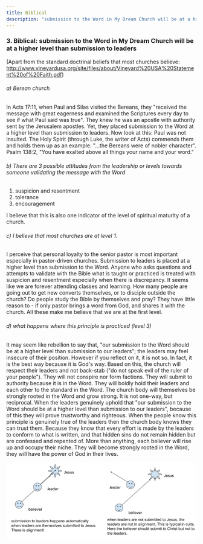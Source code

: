 ```yaml
---
title: Biblical
description: "submission to the Word in My Dream Church will be at a higher level than submission to leaders"
---
```


### 3. Biblical: submission to the Word in My Dream Church will be at a higher level than submission to leaders
(Apart from the standard doctrinal beliefs that most churches believe: http://www.vineyardusa.org/site/files/about/Vineyard%20USA%20Statement%20of%20Faith.pdf)

###### a) Berean church

In Acts 17:11, when Paul and Silas visited the Bereans, they "received the message with great eagerness and examined the Scriptures every day to see if what Paul said was true". They knew he was an apostle with authority sent by the Jerusalem apostles. Yet, they placed submission to the Word at a higher level than submission to leaders. Now look at this: Paul was not insulted. The Holy Spirit (through Luke, the writer of Acts) commends them and holds them up as an example. "…the Bereans were of nobler character". Psalm 138:2, "You have exalted above all things your name and your word."

###### b) There are 3 possible attitudes from the leadership or levels towards someone validating the message with the Word
1. suspicion and resentment  
2. tolerance  
3. encouragement

I believe that this is also one indicator of the level of spiritual maturity of a church.

###### c) I believe that most churches are at level 1.

I perceive that personal loyalty to the senior pastor is most important especially in pastor-driven churches. Submission to leaders is placed at a higher level than submission to the Word. Anyone who asks questions and attempts to validate with the Bible what is taught or practiced is treated with suspicion and resentment especially when there is discrepancy. It seems like we are forever attending classes and learning. How many people are going out to get new converts themselves, or to disciple outside the church? Do people study the Bible by themselves and pray? They have little reason to - if only pastor brings a word from God, and shares it with the church. All these make me believe that we are at the first level.

###### d) what happens where this principle is practiced (level 3)

It may seem like rebellion to say that, "our submission to the Word should be at a higher level than submission to our leaders"; the leaders may feel insecure of their position. However if you reflect on it, it is not so. In fact, it is the best way because it is God's way. Based on this, the church will respect their leaders and not back-stab ("do not speak evil of the ruler of your people"). They will not conspire nor form factions. They will submit to authority because it is in the Word. They will boldly hold their leaders and each other to the standard in the Word. The church body will themselves be strongly rooted in the Word and grow strong. It is not one-way, but reciprocal. When the leaders genuinely uphold that "our submission to the Word should be at a higher level than submission to our leaders", because of this they will prove trustworthy and righteous. When the people know this principle is genuinely true of the leaders then the church body knows they can trust them. Because they know that every effort is made by the leaders to conform to what is written, and that hidden sins do not remain hidden but are confessed and repented of. More than anything, each believer will rise up and occupy their niche. They will become strongly rooted in the Word, they will have the power of God in their lives.

![Church](./my-dream-Church3.png)